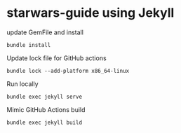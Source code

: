 # starwars-guide using Jekyll

update GemFile and install

`bundle install`

Update lock file for GitHub actions

`bundle lock --add-platform x86_64-linux`

Run locally

`bundle exec jekyll serve`

Mimic GitHub Actions build

`bundle exec jekyll build`
